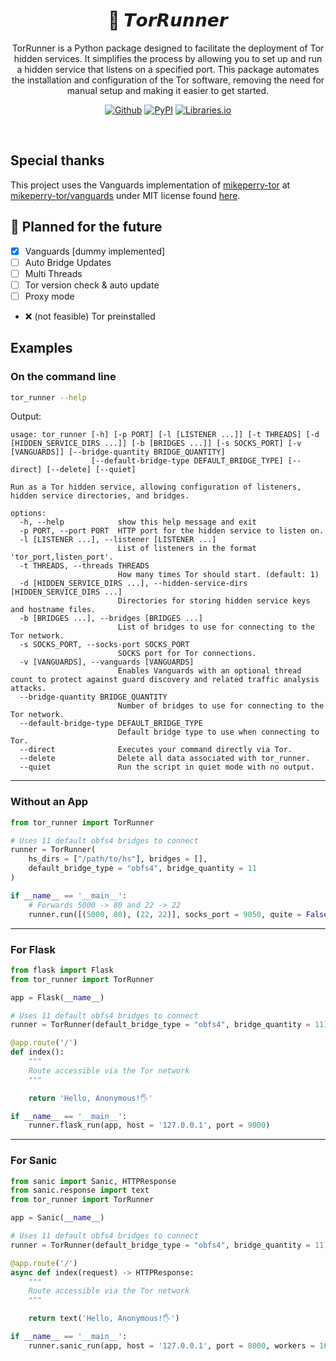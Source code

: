 <h1 align="center">🧅 𝙏𝙤𝙧𝙍𝙪𝙣𝙣𝙚𝙧</h1>
<p align="center">TorRunner is a Python package designed to facilitate the deployment of Tor hidden services. It simplifies the process by allowing you to set up and run a hidden service that listens on a specified port. This package automates the installation and configuration of the Tor software, removing the need for manual setup and making it easier to get started.</p>
<p align="center"><a rel="noreferrer noopener" href="https://github.com/tn3w/TorRunner"><img alt="Github" src="https://img.shields.io/badge/Github-141e24.svg?&style=for-the-badge&logo=github&logoColor=white"></a>  <a rel="noreferrer noopener" href="https://pypi.org/project/tor-runner/"><img alt="PyPI" src="https://img.shields.io/badge/PyPi-141e24.svg?&style=for-the-badge&logo=python&logoColor=white"></a>  <a rel="noreferrer noopener" href="https://libraries.io/pypi/tor-runner"><img alt="Libraries.io" src="https://img.shields.io/badge/Libraries.io-141e24.svg?&style=for-the-badge&logo=npm&logoColor=white"></a></p>

<br>

## Special thanks
This project uses the Vanguards implementation of [mikeperry-tor](https://github.com/mikeperry-tor) at [mikeperry-tor/vanguards](https://github.com/mikeperry-tor/vanguards) under MIT license found [here](https://github.com/mikeperry-tor/vanguards/blob/master/LICENSE).

## 📌 Planned for the future
- [x] Vanguards [dummy implemented]
- [ ] Auto Bridge Updates
- [ ] Multi Threads
- [ ] Tor version check & auto update
- [ ] Proxy mode
- ❌ (not feasible) Tor preinstalled

## Examples

### On the command line
```bash
tor_runner --help
```

Output:
```
usage: tor_runner [-h] [-p PORT] [-l [LISTENER ...]] [-t THREADS] [-d [HIDDEN_SERVICE_DIRS ...]] [-b [BRIDGES ...]] [-s SOCKS_PORT] [-v [VANGUARDS]] [--bridge-quantity BRIDGE_QUANTITY]
                  [--default-bridge-type DEFAULT_BRIDGE_TYPE] [--direct] [--delete] [--quiet]

Run as a Tor hidden service, allowing configuration of listeners, hidden service directories, and bridges.

options:
  -h, --help            show this help message and exit
  -p PORT, --port PORT  HTTP port for the hidden service to listen on.
  -l [LISTENER ...], --listener [LISTENER ...]
                        List of listeners in the format 'tor_port,listen_port'.
  -t THREADS, --threads THREADS
                        How many times Tor should start. (default: 1)
  -d [HIDDEN_SERVICE_DIRS ...], --hidden-service-dirs [HIDDEN_SERVICE_DIRS ...]
                        Directories for storing hidden service keys and hostname files.
  -b [BRIDGES ...], --bridges [BRIDGES ...]
                        List of bridges to use for connecting to the Tor network.
  -s SOCKS_PORT, --socks-port SOCKS_PORT
                        SOCKS port for Tor connections.
  -v [VANGUARDS], --vanguards [VANGUARDS]
                        Enables Vanguards with an optional thread count to protect against guard discovery and related traffic analysis attacks.
  --bridge-quantity BRIDGE_QUANTITY
                        Number of bridges to use for connecting to the Tor network.
  --default-bridge-type DEFAULT_BRIDGE_TYPE
                        Default bridge type to use when connecting to Tor.
  --direct              Executes your command directly via Tor.
  --delete              Delete all data associated with tor_runner.
  --quiet               Run the script in quiet mode with no output.
```

---

### Without an App
```python
from tor_runner import TorRunner

# Uses 11 default obfs4 bridges to connect
runner = TorRunner(
    hs_dirs = ["/path/to/hs"], bridges = [],
    default_bridge_type = "obfs4", bridge_quantity = 11
)

if __name__ == '__main__':
    # Forwards 5000 -> 80 and 22 -> 22
    runner.run([(5000, 80), (22, 22)], socks_port = 9050, quite = False, wait = True)
```

---

### For Flask
```python
from flask import Flask
from tor_runner import TorRunner

app = Flask(__name__)

# Uses 11 default obfs4 bridges to connect
runner = TorRunner(default_bridge_type = "obfs4", bridge_quantity = 11)

@app.route('/')
def index():
    """
    Route accessible via the Tor network
    """

    return 'Hello, Anonymous!🖐️'

if __name__ == '__main__':
    runner.flask_run(app, host = '127.0.0.1', port = 9000)
```

---

### For Sanic
```python
from sanic import Sanic, HTTPResponse
from sanic.response import text
from tor_runner import TorRunner

app = Sanic(__name__)

# Uses 11 default obfs4 bridges to connect
runner = TorRunner(default_bridge_type = "obfs4", bridge_quantity = 11)

@app.route('/')
async def index(request) -> HTTPResponse:
    """
    Route accessible via the Tor network
    """

    return text('Hello, Anonymous!🖐️')

if __name__ == '__main__':
    runner.sanic_run(app, host = '127.0.0.1', port = 8000, workers = 16)
```
